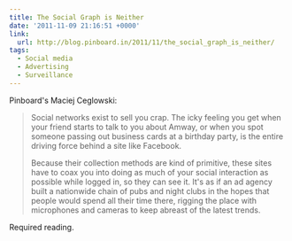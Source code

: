 ```yaml
---
title: The Social Graph is Neither
date: '2011-11-09 21:16:51 +0000'
link:
  url: http://blog.pinboard.in/2011/11/the_social_graph_is_neither/
tags:
  - Social media
  - Advertising
  - Surveillance
---
```

Pinboard's Maciej Ceglowski:

> Social networks exist to sell you crap. The icky feeling you get when your friend starts to talk to you about Amway, or when you spot someone passing out business cards at a birthday party, is the entire driving force behind a site like Facebook.
>
> Because their collection methods are kind of primitive, these sites have to coax you into doing as much of your social interaction as possible while logged in, so they can see it. It's as if an ad agency built a nationwide chain of pubs and night clubs in the hopes that people would spend all their time there, rigging the place with microphones and cameras to keep abreast of the latest trends.

Required reading.
